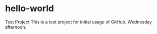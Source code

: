 # hello-world
Test Project
This is a test project for initial usage of GitHub. Wednesday afternoon.
